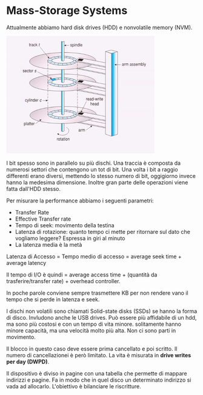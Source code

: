 # Mass-Storage Systems

Attualmente abbiamo hard disk drives (HDD) e nonvolatile memory (NVM).

![Disco](img/11/disco.png)

I bit spesso sono in parallelo su più dischi. Una traccia è composta da numerosi settori che contengono un tot di bit. Una volta i bit a raggio differenti erano diversi, mettendo lo stesso numero di bit, oggigiorno invece hanno la medesima dimensione. Inoltre gran parte delle operazioni viene fatta dall'HDD stesso.

Per misurare la performance abbiamo i seguenti parametri:

- Transfer Rate
- Effective Transfer rate
- Tempo di seek: movimento della testina
- Latenza di rotazione: quanto tempo ci mette per ritornare sul dato che vogliamo leggere? Espressa in giri al minuto
- La latenza media è la metà


Latenza di Accesso = Tempo medio di accesso = average seek time + average latency

Il tempo di I/O è quindi = average access time + (quantità da trasferire/transfer rate) + overhead controller.

In poche parole conviene sempre trasmettere KB per non rendere vano il tempo che si perde in latenza e seek.

I dischi non volatili sono chiamati Solid-state disks (SSDs) se hanno la forma di disco. Invludono anche le USB drives. Può essere più affidabile di un hdd, ma sono più costosi e con un tempo di vita minore. solitamente hanno minore capacità, ma una velocità molto più alta. Non ci sono parti in movimento.

Il blocco in questo caso deve essere prima cancellato e poi scritto. Il numero di cancellazionei è però limitato. La vita è misurata in **drive writes per day (DWPD)**.

Il dispositivo è diviso in pagine con una tabella che permette di mappare indirizzi e pagine. Fa in modo che in quel disco un determinato indirizzo si vada ad allocarlo. L'obiettivo è bilanciare le riscritture.